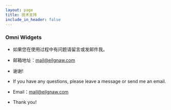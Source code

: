 ```yaml
---
layout: page
title: 技术支持
include_in_header: false
---
```



### Omni Widgets
- 如果您在使用过程中有问题请留言或发邮件我。
- 邮箱地址：mail@eilgnaw.com
- 谢谢!

- If you have any questions, please leave a message or send me an email.
- Email：mail@eilgnaw.com
- Thank you!
